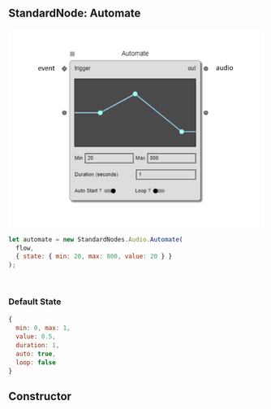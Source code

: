 ## StandardNode: Automate

<img class="zoomable" alt="Automate standard node" src="/images/standard-nodes/audio/automate.png" />

<Hierarchy :extend="{name: 'Node', link: '../../api/classes/node.html'}" />
<br/>

```js
let automate = new StandardNodes.Audio.Automate(
  flow,
  { state: { min: 20, max: 800, value: 20 } }
);
```

<br/>

### Default State

```js
{
  min: 0, max: 1,
  value: 0.5,
  duration: 1,
  auto: true,
  loop: false
}
```

## Constructor

<Method type="method">
  <template v-slot:signature>
    new Automate(<strong>flow: </strong><em><Ref to="../../api/classes/flow">Flow</Ref></em>,
    <strong>options?: </strong><em><Ref to="../../api/interfaces/node-creator-options">NodeCreatorOptions</Ref></em>,
    <strong>envelope?: </strong><em><Ref to="../../api/classes/vector">Vector</Ref>[]</em>):
    <em><Ref to="#standardnode-automate">Automate</Ref></em>
  </template>
  <template v-slot:params>
    <Param name="flow">
      <em><Ref to="../../api/classes/flow">Flow</Ref></em>
    </Param>
    <Param name="options?">
      <em><Ref to="../../api/interfaces/node-creator-options">NodeCreatorOptions</Ref></em>
      <template v-slot:default-value>
        <em>{}</em>
      </template>
    </Param>
    <Param name="envelope?">
      <em><Ref to="../../api/classes/vector">Vector</Ref>[]</em>
      <template v-slot:default-value>
        <em>[new Vector(.2, .5), new Vector(.5, .8), new Vector(.9, .2)]</em>
      </template>
    </Param>
  </template>
</Method>
